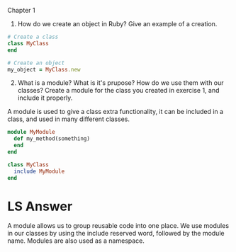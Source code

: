 Chapter 1
1. How do we create an object in Ruby? Give an example of a creation.
```ruby
# Create a class
class MyClass
end

# Create an object
my_object = MyClass.new
```

2. What is a module? What is it's prupose? How do we use them with our classes? Create a module for the class you created in exercise 1, and include it properly.

A module is used to give a class extra functionality, it can be included in a class, and used in many different classes. 


```ruby
module MyModule
  def my_method(something)
  end
end

class MyClass
  include MyModule
end
```

# LS Answer
A module allows us to group reusable code into one place. We use modules in our classes by using the include reserved word, followed by the module name. Modules are also used as a namespace.
